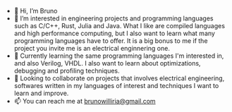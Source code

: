 - 👋 Hi, I’m Bruno
- 👀 I’m interested in engineering projects and programming languages such as C/C++, Rust, Julia and Java. What I like are compiled languages and high performance computing, but I also want to learn what many programming languages have to offer. It is a big bonus to me if the project you invite me is an electrical enginnering one.
- 🌱 Currently learning the same programming languages I'm interested in, and also Verilog, VHDL. I also want to learn about optimizations, debugging and profiling techniques.
- 💞️ Looking to collaborate on projects that involves electrical engineering, softwares written in my languages of interest and techniques I want to learn and improve.
- 📫 You can reach me at brunowilliria@gmail.com
<!---
williria/williria is a ✨ special ✨ repository because its `README.md` (this file) appears on your GitHub profile.
You can click the Preview link to take a look at your changes.
--->
